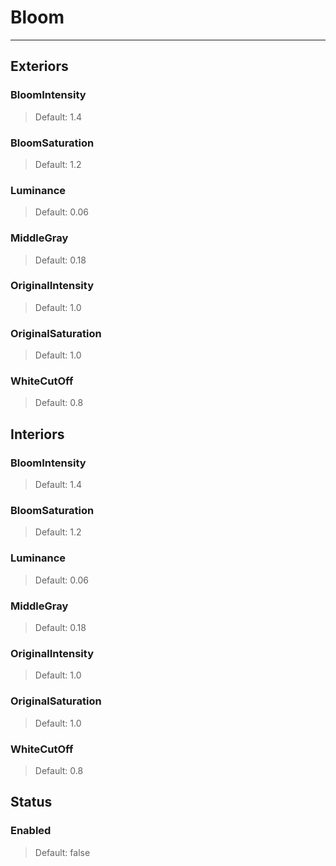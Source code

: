 # Bloom

---

## Exteriors

### BloomIntensity

>Default: 1.4

### BloomSaturation

>Default: 1.2

### Luminance

>Default: 0.06

### MiddleGray

>Default: 0.18

### OriginalIntensity

>Default: 1.0

### OriginalSaturation

>Default: 1.0

### WhiteCutOff

>Default: 0.8

## Interiors

### BloomIntensity

>Default: 1.4

### BloomSaturation

>Default: 1.2

### Luminance

>Default: 0.06

### MiddleGray

>Default: 0.18

### OriginalIntensity

>Default: 1.0

### OriginalSaturation

>Default: 1.0

### WhiteCutOff

>Default: 0.8

## Status

### Enabled

>Default: false
